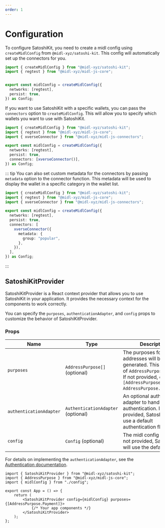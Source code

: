 ```yaml
---
order: 1
---
```


# Configuration

To configure SatoshiKit, you need to create a midl config using `createMidlConfig` from `@midl-xyz/satoshi-kit`. This config will automatically set up the connectors for you.


```ts
import { createMidlConfig } from "@midl-xyz/satoshi-kit";
import { regtest } from "@midl-xyz/midl-js-core";


export const midlConfig = createMidlConfig({
  networks: [regtest],
  persist: true,
}) as Config;
```

If you want to use SatoshiKit with a specific wallets, you can pass the `connectors` option to `createMidlConfig`. This will allow you to specify which wallets you want to use with SatoshiKit.

```ts
import { createMidlConfig } from "@midl-xyz/satoshi-kit";
import { regtest } from "@midl-xyz/midl-js-core";
import { xverseConnector } from "@midl-xyz/midl-js-connectors";

export const midlConfig = createMidlConfig({
  networks: [regtest],
  persist: true,
  connectors: [xverseConnector()],
}) as Config;
```

::: tip
You can also set custom metadata for the connectors by passing `metadata` option to the connector function. This metadata will be used to display the wallet in a specific category in the wallet list.

```ts
import { createMidlConfig } from "@midl-xyz/satoshi-kit";
import { regtest } from "@midl-xyz/midl-js-core";
import { xverseConnector } from "@midl-xyz/midl-js-connectors";

export const midlConfig = createMidlConfig({
  networks: [regtest],
  persist: true,
  connectors: [
    xverseConnector({
      metadata: {
        group: "popular",
      },
    }),
  ],
}) as Config;
```
:::


## SatoshiKitProvider

SatoshiKitProvider is a React context provider that allows you to use SatoshiKit in your application. It provides the necessary context for the components to work correctly.

You can specify the `purposes`, `authenticationAdapter`, and `config` props to customize the behavior of SatoshiKitProvider.

### Props

| Name                     | Type                                                                 | Description                                                                                   |
| ------------------------ | -------------------------------------------------------------------- | --------------------------------------------------------------------------------------------- |
| `purposes`               | `AddressPurpose[]`  (optional)                                                 | The purposes for which addresses will be generated. This is an array of `AddressPurpose` values. If not provided, defaults to `[AddressPurpose.Payment, AddressPurpose.Ordinals]`. |
| `authenticationAdapter`  | `AuthenticationAdapter` (optional)                     | An optional authentication adapter to handle user authentication. If not provided, SatoshiKit will use a default authentication flow. |
| `config`                 | `Config` (optional)                                                | The midl config object. If not provided, SatoshiKit will use the default config. |

For details on implementing the `authenticationAdapter`, see the [Authentication documentation](./authentication.md).


```tsx
import { SatoshiKitProvider } from "@midl-xyz/satoshi-kit";
import { AddressPurpose } from "@midl-xyz/midl-js-core";
import { midlConfig } from "./config";

export const App = () => {
    return (
        <SatoshiKitProvider config={midlConfig} purposes={[AddressPurpose.Payment]}>
            {/* Your app components */}
        </SatoshiKitProvider>
    );
};
```